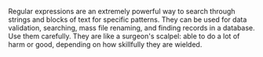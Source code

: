 Regular expressions are an extremely powerful way to search through strings and blocks of text for specific patterns. They can be used for data validation, searching, mass file renaming, and finding records in a database. Use them carefully. They are like a surgeon's scalpel: able to do a lot of harm or good, depending on how skillfully they are wielded.